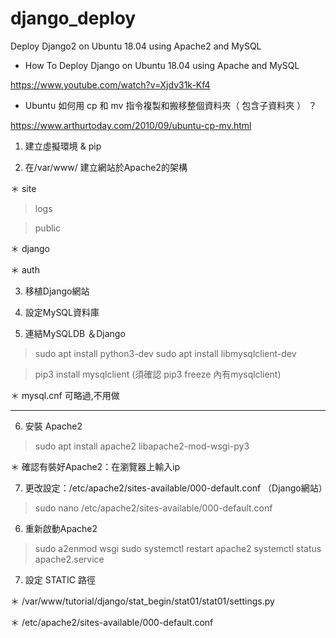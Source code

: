 # django_deploy
Deploy Django2 on Ubuntu 18.04 using Apache2 and MySQL

* How To Deploy Django on Ubuntu 18.04 using Apache and MySQL

https://www.youtube.com/watch?v=Xjdv31k-Kf4


* Ubuntu 如何用 cp 和 mv 指令複製和搬移整個資料夾（ 包含子資料夾 ） ？

https://www.arthurtoday.com/2010/09/ubuntu-cp-mv.html


1. 建立虛擬環境 & pip

2. 在/var/www/ 建立網站於Apache2的架構

＊ site

>  logs

>  public

＊ django

＊ auth


3. 移植Django網站

4. 設定MySQL資料庫

5. 連結MySQLDB ＆Django

>  sudo apt install python3-dev
>  sudo apt install libmysqlclient-dev

>  pip3 install mysqlclient  (須確認 pip3 freeze 內有mysqlclient)

＊ mysql.cnf 可略過,不用做

---

6. 安裝 Apache2 

>  sudo apt install apache2 libapache2-mod-wsgi-py3

＊ 確認有裝好Apache2：在瀏覽器上輸入ip


7. 更改設定：/etc/apache2/sites-available/000-default.conf （Django網站）

>  sudo nano /etc/apache2/sites-available/000-default.conf

6. 重新啟動Apache2

>  sudo a2enmod wsgi
>  sudo systemctl restart apache2
>  systemctl status apache2.service


7. 設定 STATIC 路徑 

＊ /var/www/tutorial/django/stat_begin/stat01/stat01/settings.py
 
＊ /etc/apache2/sites-available/000-default.conf
